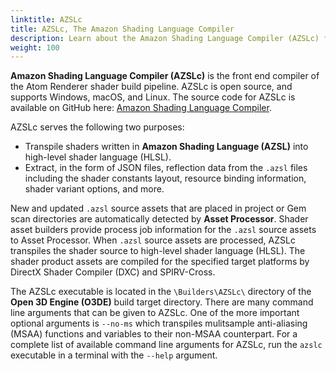 ```yaml
---
linktitle: AZSLc
title: AZSLc, The Amazon Shading Language Compiler
description: Learn about the Amazon Shading Language Compiler (AZSLc) for Atom Renderer. 
weight: 100
---
```


**Amazon Shading Language Compiler (AZSLc)** is the front end compiler of the Atom Renderer shader build pipeline. AZSLc is open source, and supports Windows, macOS, and Linux. The source code for AZSLc is available on GitHub here: [Amazon Shading Language Compiler](https://github.com/o3de/o3de-azslc).

AZSLc serves the following two purposes:
* Transpile shaders written in **Amazon Shading Language (AZSL)** into high-level shader language (HLSL).
* Extract, in the form of JSON files, reflection data from the `.azsl` files including the shader constants layout, resource binding information, shader variant options, and more.

New and updated `.azsl` source assets that are placed in project or Gem scan directories are automatically detected by **Asset Processor**. Shader asset builders provide process job information for the `.azsl` source assets to Asset Processor. When `.azsl` source assets are processed, AZSLc transpiles the shader source to high-level shader language (HLSL). The shader product assets are compiled for the specified target platforms by DirectX Shader Compiler (DXC) and SPIRV-Cross.

The AZSLc executable is located in the `\Builders\AZSLc\` directory of the **Open 3D Engine (O3DE)** build target directory.
There are many command line arguments that can be given to AZSLc. One of the more important optional arguments is `--no-ms` which transpiles mulitsample anti-aliasing (MSAA) functions and variables to their non-MSAA counterpart.
For a complete list of available command line arguments for AZSLc, run the `azslc` executable in a terminal with the `--help` argument.
